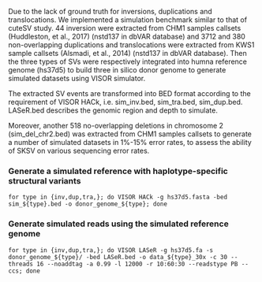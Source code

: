 Due to the lack of ground truth for inversions, duplications and translocations. We implemented a simulation benchmark similar to that of cuteSV study. 44 inversion were extracted from CHM1 samples callsets (Huddleston, et al., 2017) (nstd137 in dbVAR database) and 3712 and 380 non-overlapping duplications and translocations were extracted from KWS1 sample callsets (Alsmadi, et al., 2014) (nstd137 in dbVAR database). Then the three types of SVs were respectively integrated into humna reference genome (hs37d5) to build three in silico donor genome to generate simulated datasets using VISOR simulator.

The extracted SV events are transformed into BED format according to the requirement of VISOR HACk, i.e. sim_inv.bed, sim_tra.bed, sim_dup.bed. LASeR.bed describes the genomic region and depth to simulate.

Moreover, another 518 no-overlapping deletions in chromosome 2 (sim_del_chr2.bed) was extracted from CHM1 samples callsets to generate a number of simulated datasets in 1%-15% error rates, to assess the ability of SKSV on various sequencing error rates.

### Generate a simulated reference with haplotype-specific structural variants

```
for type in {inv,dup,tra,}; do VISOR HACk -g hs37d5.fasta -bed sim_${type}.bed -o donor_genome_${type}; done
```

### Generate simulated reads using the simulated reference genome
```
for type in {inv,dup,tra,}; do VISOR LASeR -g hs37d5.fa -s donor_genome_${type}/ -bed LASeR.bed -o data_${type}_30x -c 30 --threads 16 --noaddtag -a 0.99 -l 12000 -r 10:60:30 --readstype PB --ccs; done
```
